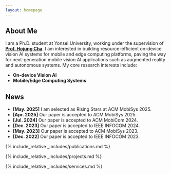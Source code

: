 ```yaml
---
layout: homepage
---
```


## About Me

I am a Ph.D. student at Yonsei University, working under the supervision of <u><strong><a href="https://mobed.yonsei.ac.kr/">Prof. Hojung Cha</a></strong></u>. I am interested in building resource-efficient on-device vision AI systems for mobile and edge computing platforms, paving the way for next-generation mobile vision AI applications such as augmented reality and autonomous systems. My core research interests include:

- **On-device Vision AI**
- **Mobile/Edge Computing Systems**

## News

- **[May. 2025]** I am selected as Rising Stars at ACM MobiSys 2025.
- **[Apr. 2025]** Our paper is accepted to ACM MobiSys 2025.
- **[Jul. 2024]** Our paper is accepted to ACM MobiCom 2024.
- **[Dec. 2023]** Our paper is accepted to IEEE INFOCOM 2024.
- **[May. 2023]** Our paper is accepted to ACM MobiSys 2023.
- **[Dec. 2022]** Our paper is accepted to IEEE INFOCOM 2023.

{% include_relative _includes/publications.md %}

{% include_relative _includes/projects.md %}

{% include_relative _includes/services.md %}
